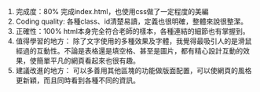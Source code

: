 1. 完成度：80%
    完成index.html，也使用css做了一定程度的美編
2. Coding quality:
    各種class、id清楚易讀，定義也很明確，整體來說很整潔。
3. 正確性：100%
    html本身完全符合老師的樣本，各種連結的細節也有掌握到。
4. 值得學習的地方：
    除了文字使用的多種效果及字體，我覺得最吸引人的是滑鼠經過的互動性。不論是表格還是填空格、甚至是圖片，都有精心設計互動的效果，使簡單平凡的網頁看起來也很有趣。
5. 建議改進的地方：
    可以多善用其他區塊的功能做版面配置，可以使網頁的風格更新穎，而且同時看到各種不同的資訊。
    